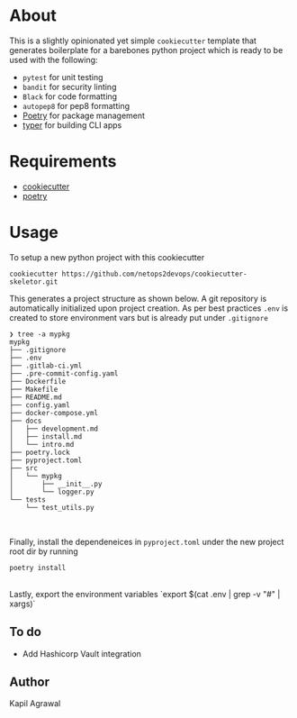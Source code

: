 # About 

This is a slightly opinionated yet simple `cookiecutter` template that generates boilerplate for a barebones python project which is ready to be used with the following: 

- `pytest`      for unit testing
- `bandit`      for security linting
- `Black`       for code formatting
- `autopep8`    for pep8 formatting
- [Poetry](https://python-poetry.org)   for package management
- [typer](http://typer.tiangolo.com)    for building CLI apps


# Requirements 

- [cookiecutter](https://github.com/cookiecutter/cookiecutter)
- [poetry](https://python-poetry.org)

# Usage 

To setup a new python project with this cookiecutter
```
cookiecutter https://github.com/netops2devops/cookiecutter-skeletor.git
```

This generates a project structure as shown below. A git repository is automatically initialized upon project creation. As per best practices `.env` is created to store environment vars but is already put under `.gitignore`

```
❯ tree -a mypkg
mypkg
├── .gitignore
├── .env
├── .gitlab-ci.yml
├── .pre-commit-config.yaml
├── Dockerfile
├── Makefile
├── README.md
├── config.yaml
├── docker-compose.yml
├── docs
│   ├── development.md
│   ├── install.md
│   └── intro.md
├── poetry.lock
├── pyproject.toml
├── src
│   └── mypkg
│       ├── __init__.py
│       └── logger.py
└── tests
    └── test_utils.py
```
<br>

Finally, install the dependeneices in `pyproject.toml` under the new project root dir by running 
```
poetry install 
```
<br>
Lastly, export the environment variables `export $(cat .env | grep -v "#" | xargs)`

## To do

- Add Hashicorp Vault integration

## Author
Kapil Agrawal

